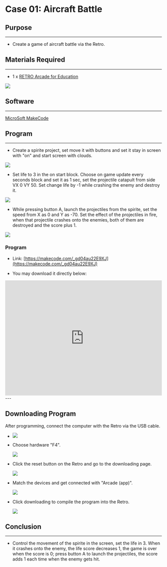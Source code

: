 # Case 01: Aircraft Battle

## Purpose
---
- Create a game of aircraft battle via the Retro.

## Materials Required 
---

- 1 x [RETRO Arcade for Education](https://www.elecfreaks.com/retro-arcade-for-education.html)



![](./images/retro-case-01-01.png)



## Software
---
[MicroSoft MakeCode](https://arcade.makecode.com/)


## Program
---

- Create a spirite project, set move it with buttons and set it stay in screen with "on" and start screen with clouds. 

![](./images/retro-case-02-01.png)

- Set life to 3 in the on start block. Choose on game update every seconds block and set it as 1 sec, set the projectile catapult  from side VX 0 VY 50. Set change life by -1 while crashing the enemy and destroy it. 

![](./images/retro-case-03-02.png)

- While pressing button A, launch the projectiles from the spirite, set the speed from X as 0 and Y as -70. Set the effect of the projectiles in fire, when that projectile crashes onto the enemies, both of them are destroyed and the score plus 1.  

![](./images/retro-case-03-03.png)





### Program
- Link: [https://makecode.com/_gd04au22E9XJ](https://makecode.com/_gd04au22E9XJ)

- You may download it directly below:

<div style="position:relative;height:calc(300px + 5em);width:100%;overflow:hidden;"><iframe style="position:absolute;top:0;left:0;width:100%;height:100%;" src="https://arcade.makecode.com/---codeembed#pub:_gd04au22E9XJ" allowfullscreen="allowfullscreen" frameborder="0" sandbox="allow-scripts allow-same-origin"></iframe></div>
---




## Downloading Program 

After programming, connect the computer with the Retro via the USB cable.

- ![](./images/retro-case-01-10.png)

- Choose hardware "F4".

  ![](./images/retro-case-01-11.png)

  
- Click the reset button on the Retro and go to the downloading page. 

  ![](./images/retro-case-01-13.png)
  
  
- Match the devices and get connected with "Arcade (app)".

  ![](./images/retro-case-01-12.png)
  
- Click downloading to compile the program into the Retro. 

  ![](./images/retro-case-01-14.png)
  



## Conclusion 
---
- Control the movement of the spirite in the screen, set the life in 3. When it crashes onto the enemy, the life score decreases 1, the game is over when the score is 0; press button A to launch the projectiles, the score adds 1 each time when the enemy gets hit. 

